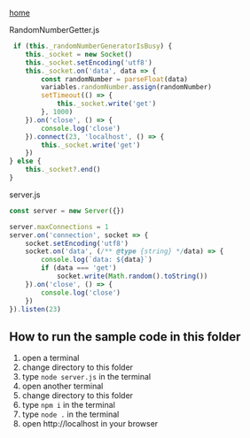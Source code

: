 [home](../README.md)

RandomNumberGetter.js
```js
 if (this._randomNumberGeneratorIsBusy) {
    this._socket = new Socket()
    this._socket.setEncoding('utf8')
    this._socket.on('data', data => {
        const randomNumber = parseFloat(data)
        variables.randomNumber.assign(randomNumber)
        setTimeout(() => {
            this._socket.write('get')
        }, 1000)
    }).on('close', () => {
        console.log('close')
    }).connect(23, 'localhost', () => {
        this._socket.write('get')
    })
} else {
    this._socket?.end()
}
```

server.js

```js
const server = new Server({})

server.maxConnections = 1
server.on('connection', socket => {
    socket.setEncoding('utf8')
    socket.on('data', (/** @type {string} */data) => {
        console.log(`data: ${data}`)
        if (data === 'get')
            socket.write(Math.random().toString())
    }).on('close', () => {
        console.log('close')
    })
}).listen(23)
```

## How to run the sample code in this folder
1. open a terminal
1. change directory to this folder
1. type `node server.js` in the terminal
1. open another terminal
1. change directory to this folder
1. type `npm i` in the terminal
1. type `node .` in the terminal
1. open http://localhost in your browser
